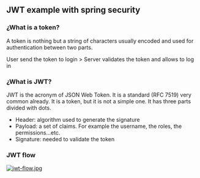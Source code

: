 ## JWT example with spring security

### ¿What is a token?

A token is nothing but a string of characters usually encoded and used for authentication between two parts. 

User send the token to login > Server validates the token and allows to log in 

### ¿What is JWT?

JWT is the acronym of JSON Web Token. It is a standard (RFC 7519) very common already. It is a token, but it is not a simple one. It has three parts divided with dots.

- Header: algorithm used to generate the signature
- Payload: a set of claims. For example the username, the roles, the permissions...etc.
- Signature: needed to validate the token

### JWT flow
[![jwt-flow.jpg](https://i.postimg.cc/4xdX3Jxw/jwt-flow.jpg)](https://postimg.cc/HVfqZ157)
